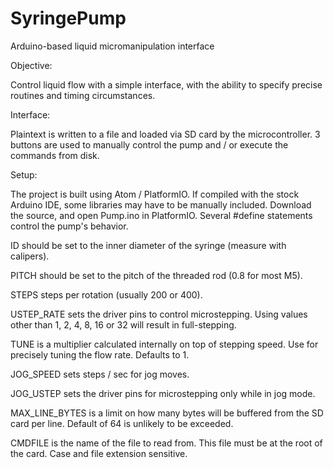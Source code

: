 # SyringePump
Arduino-based liquid micromanipulation interface


Objective:

Control liquid flow with a simple interface, with the ability to specify precise routines and timing circumstances.

Interface:

Plaintext is written to a file and loaded via SD card by the microcontroller. 3 buttons are used to manually control the pump and / or execute the commands from disk.

Setup:

The project is built using Atom / PlatformIO. If compiled with the stock Arduino IDE, some libraries may have to be manually included.
Download the source, and open Pump.ino in PlatformIO. Several #define statements control the pump's behavior.

ID should be set to the inner diameter of the syringe (measure with calipers).

PITCH should be set to the pitch of the threaded rod (0.8 for most M5).

STEPS steps per rotation (usually 200 or 400).

USTEP_RATE sets the driver pins to control microstepping. Using values other than 1, 2, 4, 8, 16 or 32 will result in full-stepping.

TUNE is a multiplier calculated internally on top of stepping speed. Use for precisely tuning the flow rate. Defaults to 1.

JOG_SPEED sets steps / sec for jog moves.

JOG_USTEP sets the driver pins for microstepping only while in jog mode.

MAX_LINE_BYTES is a limit on how many bytes will be buffered from the SD card per line. Default of 64 is unlikely to be exceeded.

CMDFILE is the name of the file to read from. This file must be at the root of the card. Case and file extension sensitive.
